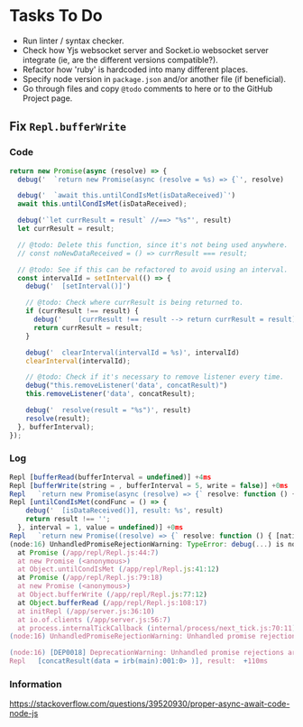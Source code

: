 # Tasks To Do

- Run linter / syntax checker.
- Check how Yjs websocket server and Socket.io websocket server integrate (ie, are the different versions compatible?).
- Refactor how 'ruby' is hardcoded into many different places.
- Specify node version in `package.json` and/or another file (if beneficial).
- Go through files and copy `@todo` comments to here or to the GitHub Project page.

## Fix `Repl.bufferWrite`
### Code
```js
return new Promise(async (resolve) => {
  debug('  `return new Promise(async (resolve = %s) => {`', resolve)

  debug('  `await this.untilCondIsMet(isDataReceived)`')
  await this.untilCondIsMet(isDataReceived);

  debug('`let currResult = result` //==> "%s"', result)
  let currResult = result;

  // @todo: Delete this function, since it's not being used anywhere.
  // const noNewDataReceived = () => currResult === result;

  // @todo: See if this can be refactored to avoid using an interval.
  const intervalId = setInterval(() => {
    debug('  [setInterval()]')

    // @todo: Check where currResult is being returned to.
    if (currResult !== result) {
      debug('    [currResult !== result --> return currResult = result] currResult: "%s", result: "%s"', currResult, result)
      return currResult = result;
    }

    debug('  clearInterval(intervalId = %s)', intervalId)
    clearInterval(intervalId);

    // @todo: Check if it's necessary to remove listener every time.
    debug("this.removeListener('data', concatResult)")
    this.removeListener('data', concatResult);

    debug('  resolve(result = "%s")', result)
    resolve(result);
  }, bufferInterval);
});

```

### Log
```js
Repl [bufferRead(bufferInterval = undefined)] +4ms
Repl [bufferWrite(string = , bufferInterval = 5, write = false)] +0ms
Repl   `return new Promise(async (resolve) => {` resolve: function () { [native code] } +1ms
Repl [untilCondIsMet(condFunc = () => {
    debug('  [isDataReceived()], result: %s', result)
    return result !== '';
  }, interval = 1, value = undefined)] +0ms
Repl   `return new Promise((resolve) => {` resolve: function () { [native code] } +0ms
(node:16) UnhandledPromiseRejectionWarning: TypeError: debug(...) is not a function
  at Promise (/app/repl/Repl.js:44:7)
  at new Promise (<anonymous>)
  at Object.untilCondIsMet (/app/repl/Repl.js:41:12)
  at Promise (/app/repl/Repl.js:79:18)
  at new Promise (<anonymous>)
  at Object.bufferWrite (/app/repl/Repl.js:77:12)
  at Object.bufferRead (/app/repl/Repl.js:108:17)
  at initRepl (/app/server.js:36:10)
  at io.of.clients (/app/server.js:56:7)
  at process.internalTickCallback (internal/process/next_tick.js:70:11)
(node:16) UnhandledPromiseRejectionWarning: Unhandled promise rejection. This error originated either by throwing inside of an async function without a catch block, or by rejecting a promise which was not handled with .cat

(node:16) [DEP0018] DeprecationWarning: Unhandled promise rejections are deprecated. In the future, promise rejections that are not handled will terminate the Node.js process with a non-zero exit code.
Repl   [concatResult(data = irb(main):001:0> )], result:  +110ms
```

### Information
https://stackoverflow.com/questions/39520930/proper-async-await-code-node-js
